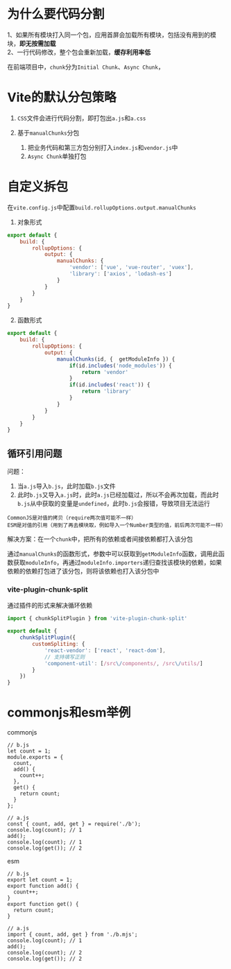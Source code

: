 #  为什么要代码分割
1、如果所有模块打入同一个包，应用首屏会加载所有模块，包括没有用到的模块，**即无按需加载**  
2、一行代码修改，整个包会重新加载，**缓存利用率低**

在前端项目中，`chunk`分为`Initial Chunk`、`Async Chunk`，

# Vite的默认分包策略
1. `CSS`文件会进行代码分割，即打包出`a.js`和`a.css`
   
2. 基于`manualChunks`分包
   1. 把业务代码和第三方包分别打入`index.js`和`vendor.js`中
   2. `Async Chunk`单独打包

# 自定义拆包
在`vite.config.js`中配置`build.rollupOptions.output.manualChunks`
1. 对象形式
``` javascript
export default {
    build: {
        rollupOptions: {
            output: {
                manualChunks: {
                    'vendor': ['vue', 'vue-router', 'vuex'],
                    'library': ['axios', 'lodash-es']
                }
            }
        }
    }
}
```

2. 函数形式
``` javascript
export default {
    build: {
        rollupOptions: {
            output: {
                manualChunks(id, {  getModuleInfo }) {
                    if(id.includes('node_modules')) {
                        return 'vendor'
                    }
                    if(id.includes('react')) {
                        return 'library'
                    }
                }
            }
        }
    }
}
```

## 循环引用问题
问题： 
1. 当`a.js`导入`b.js`，此时加载`b.js`文件
2. 此时`b.js`又导入`a.js`时，此时`a.js`已经加载过，所以不会再次加载，而此时`b.js`从中获取的变量是`undefined`，此时`b.js`会报错，导致项目无法运行
```
CommonJS是对值的拷贝（require两次值可能不一样）
ESM是对值的引用（用到了再去模块取，例如导入一个Number类型的值，前后两次可能不一样）
```

解决方案：在一个`chunk`中，把所有的依赖或者间接依赖都打入该分包   

通过`manualChunks`的函数形式，参数中可以获取到`getModuleInfo`函数，调用此函数获取`moduleInfo`，再通过`moduleInfo.importers`递归查找该模块的依赖，如果依赖的依赖打包进了该分包，则将该依赖也打入该分包中

### vite-plugin-chunk-split
通过插件的形式来解决循环依赖
``` JavaScript
import { chunkSplitPlugin } from 'vite-plugin-chunk-split'

export default {
    chunkSplitPlugin({
        customSpliting: {
            'react-vendor': ['react', 'react-dom'],
            // 支持填写正则
            'component-util': [/src\/components/, /src\/utils/]
        }
    })
}
```
# commonjs和esm举例
commonjs
```
// b.js
let count = 1;
module.exports = {
  count,
  add() {
    count++;
  },
  get() {
    return count;
  }
};

// a.js
const { count, add, get } = require('./b');
console.log(count); // 1
add();
console.log(count); // 1
console.log(get()); // 2
```
esm
```
// b.js
export let count = 1;
export function add() {
  count++;
}
export function get() {
  return count;
}

// a.js
import { count, add, get } from './b.mjs';
console.log(count); // 1
add();
console.log(count); // 2
console.log(get()); // 2
```
